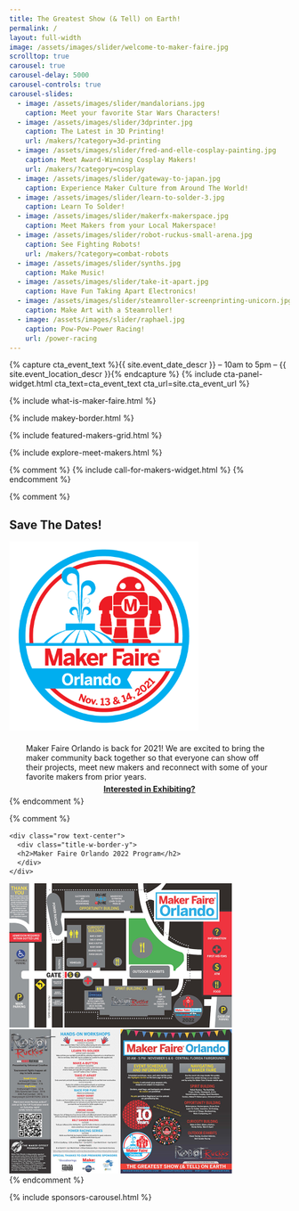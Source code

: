 ```yaml
---
title: The Greatest Show (& Tell) on Earth!
permalink: /
layout: full-width
image: /assets/images/slider/welcome-to-maker-faire.jpg  
scrolltop: true
carousel: true
carousel-delay: 5000
carousel-controls: true
carousel-slides:
  - image: /assets/images/slider/mandalorians.jpg
    caption: Meet your favorite Star Wars Characters!
  - image: /assets/images/slider/3dprinter.jpg
    caption: The Latest in 3D Printing!
    url: /makers/?category=3d-printing
  - image: /assets/images/slider/fred-and-elle-cosplay-painting.jpg
    caption: Meet Award-Winning Cosplay Makers!
    url: /makers/?category=cosplay
  - image: /assets/images/slider/gateway-to-japan.jpg
    caption: Experience Maker Culture from Around The World!
  - image: /assets/images/slider/learn-to-solder-3.jpg
    caption: Learn To Solder!
  - image: /assets/images/slider/makerfx-makerspace.jpg
    caption: Meet Makers from your Local Makerspace!
  - image: /assets/images/slider/robot-ruckus-small-arena.jpg
    caption: See Fighting Robots!
    url: /makers/?category=combat-robots
  - image: /assets/images/slider/synths.jpg
    caption: Make Music!
  - image: /assets/images/slider/take-it-apart.jpg
    caption: Have Fun Taking Apart Electronics!
  - image: /assets/images/slider/steamroller-screenprinting-unicorn.jpg
    caption: Make Art with a Steamroller!
  - image: /assets/images/slider/raphael.jpg
    caption: Pow-Pow-Power Racing!
    url: /power-racing
---
```


{% capture cta_event_text %}{{ site.event_date_descr }} – 10am to 5pm – {{ site.event_location_descr }}{% endcapture %} {% include cta-panel-widget.html cta_text=cta_event_text cta_url=site.cta_event_url %}

{% include what-is-maker-faire.html %}

{% include makey-border.html %}


{% include featured-makers-grid.html %}

{% include explore-meet-makers.html %}



{% comment %}
{% include call-for-makers-widget.html %}
{% endcomment %}


{% comment %}

<section class="content-panel">
<div class="container">
<div class="row">
<div class="col-xs-12 text-center padbottom">
<h2>Save The Dates!</h2>
</div>
</div>
<div class="row">
<div class="col-sm-3"></div>
<div class="col-sm-6 text-center">
<img class="aligncenter size-full " src="assets/images/site-branding/2021/MFO2021_Round_logo_V3_w_date.png" alt="MFO2021 Logo" width="340" height="340"><p></p>
<p style="margin: 20px 30px 5px 30px">Maker Faire Orlando is back for 2021! We are excited to bring the maker community back together so that everyone can show off their projects, meet new makers and reconnect with some of your favorite makers from prior years.</p>
<p style="margin: 5px 30px 5px 30px;font-weight: bold;text-align: center"><a href="/exhibit-at-maker-faire-orlando">Interested in Exhibiting?</a></p>
</div>
</div>
</div>
<div class="flag-banner"></div>
</section>
{% endcomment %}


{% comment %}
<section class="content-panel">
<div class="container">


    <div class="row text-center">
      <div class="title-w-border-y">
      <h2>Maker Faire Orlando 2022 Program</h2>
      </div>
    </div>

<div class="row">

<div class="col-sm-6 text-center">
<a href="/assets/images/program/MFO_2022_Program.pdf"><img src="/assets/images/program/MFO_2022_Program_Page_1-web.jpg" alt="Maker Faire Orlando 2022 event program page 1" width="400" /></a>
</div>

<div class="col-sm-6 text-center">
<a href="/assets/images/program/MFO_2022_Program.pdf"><img src="/assets/images/program/MFO_2022_Program_Page_2-web.jpg" alt="Maker Faire Orlando 2022 event program page 2" width="400" /></a>

</div>
</div>
</div>
<div class="flag-banner"></div>
</section>
{% endcomment %}

{% include sponsors-carousel.html %}
